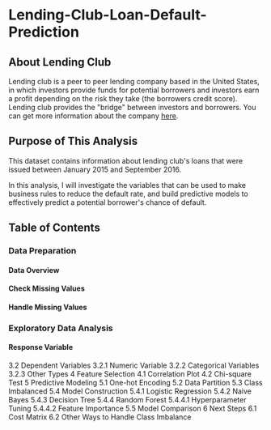 # Lending-Club-Loan-Default-Prediction

## About Lending Club

Lending club is a peer to peer lending company based in the United States, in which investors provide funds for potential borrowers and investors earn a profit depending on the risk they take (the borrowers credit score). Lending club provides the "bridge" between investors and borrowers. You can get more information about the company [here](https://www.lendingclub.com/). 

## Purpose of This Analysis

This dataset contains information about lending club's loans that were issued between January 2015 and September 2016. 

In this analysis, I will investigate the variables that can be used to make business rules to reduce the default rate, and build predictive models to effectively predict a potential borrower's chance of default.

## Table of Contents

### Data Preparation
#### Data Overview
#### Check Missing Values
#### Handle Missing Values

### Exploratory Data Analysis
#### Response Variable
3.2  Dependent Variables
3.2.1  Numeric Variable
3.2.2  Categorical Variables
3.2.3  Other Types
4  Feature Selection
4.1  Correlation Plot
4.2  Chi-square Test
5  Predictive Modeling
5.1  One-hot Encoding
5.2  Data Partition
5.3  Class Imbalanced
5.4  Model Construction
5.4.1  Logistic Regression
5.4.2  Naive Bayes
5.4.3  Decision Tree
5.4.4  Random Forest
5.4.4.1  Hyperparameter Tuning
5.4.4.2  Feature Importance
5.5  Model Comparison
6  Next Steps
6.1  Cost Matrix
6.2  Other Ways to Handle Class Imbalance
